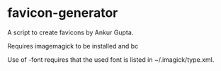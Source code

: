 # favicon-generator

A script to create favicons by Ankur Gupta.

Requires imagemagick to be installed and bc

Use of -font requires that the used font is listed in ~/.imagick/type.xml.
